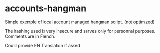 # accounts-hangman
Simple exemple of local account managed hangman script. (not optimized)

The hashing used is very insecure and serves only for personnal purposes.
Comments are in French.

Could provide EN Translation if asked
